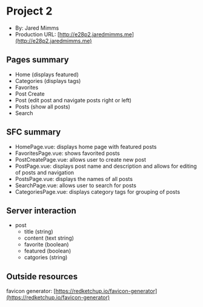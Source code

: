 # Project 2
* By: Jared Mimms
* Production URL: [http://e28p2.jaredmimms.me](http://e28p2.jaredmimms.me)

## Pages summary
* Home (displays featured)
* Categories (displays tags)
* Favorites
* Post Create 
* Post (edit post and navigate posts right or left)
* Posts (show all posts)
* Search 

## SFC summary
* HomePage.vue: displays home page with featured posts
* FavoritesPage.vue: shows favorited posts
* PostCreatePage.vue: allows user to create new post
* PostPage.vue: displays post name and description and allows for editing of posts and navigation
* PostsPage.vue: displays the names of all posts
* SearchPage.vue: allows user to search for posts
* CategoriesPage.vue: displays category tags for grouping of posts

## Server interaction
* post
    - title (string)
    - content (text string)
    - favorite (boolean)
    - featured (boolean)
    - catgories (string)

## Outside resources
favicon generator: [https://redketchup.io/favicon-generator](https://redketchup.io/favicon-generator)

